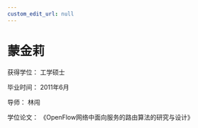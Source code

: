 ```yaml
---
custom_edit_url: null
---
```


# 蒙金莉

获得学位： 工学硕士

毕业时间： 2011年6月

导师： 林闯

学位论文： 《OpenFlow网络中面向服务的路由算法的研究与设计》
